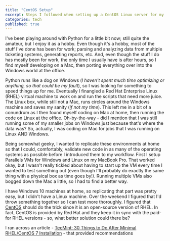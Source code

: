 ```yaml
---
title: "CentOS Setup"
excerpt: Steps I followed when setting up a CentOS Linux server for my home lab.
categories: tech
published: true
---
```


I've been playing around with Python for a little bit now; still quite the amateur, but I enjoy it as a hobby. Even though it's a hobby, most of the stuff I've done has been for work; parsing and analyzing data from multiple ticketing systems, generating reports, etc. And, even though the stuff I do has mostly been for work, the only time I usually have is after hours, so I find myself developing on a Mac, then porting everything over into the Windows world at the office. 

Python runs like a dog on Windows (*I haven't spent much time optimizing or anything, so that could be my fault*), so I was looking for something to speed things up for me. Eventually I finangled a Red Hat Enterprise Linux (RHEL) virtual machine to work on and run the scripts that need more juice. The Linux box, while still not a Mac, runs circles around the Windows machine and saves my sanity (*if not my time*). This left me in a bit of a conundrum as I then found myself coding on Mac at home, then running the code on Linux at the office. Oh-by-the-way - did I mention that I was still running some of my smaller jobs on Windows just because that's where the data was? So, actually, I was coding on Mac for jobs that I was running on Linux AND Windows.

Being somewhat geeky, I wanted to replicate these environments at home so that I could, comfortably, validate new code in as many of the operating systems as possible before I introduced them to my workflow. First I setup Parallels VMs for Windows and Linux on my MacBook Pro. That worked okay, but I wasn't really tickled about having to start up the VM every time I wanted to test something out (even though I'll probably do exactly the same thing with a physical box as time goes by!). Running multiple VMs also bogged down the Mac a little, so I had to find a better way.

I have Windows 10 machines at home, so replicating that part was pretty easy, but I didn't have a Linux machine. Over the weekend I figured that I'd throw something together so I can test more thoroughly. I figured that [CentOS](https://www.centos.org) should do the trick since it is an open-source version of RHEL. In fact, CentOS is provided by Red Hat and they keep it in sync with the paid-for RHEL versions - so, what better solution could there be?

I ran across an article - [TecMint: 30 Things to Do After Minimal RHEL/CentOS 7 Installation](https://www.tecmint.com/things-to-do-after-minimal-rhel-centos-7-installation/) - that provided recommendations 
